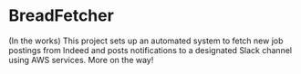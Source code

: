 # BreadFetcher
(In the works)
This project sets up an automated system to fetch new job postings from Indeed and posts notifications to a designated Slack channel using AWS services.
More on the way!

